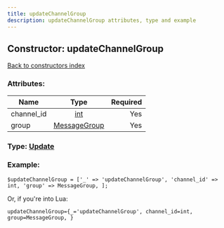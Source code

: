 ```yaml
---
title: updateChannelGroup
description: updateChannelGroup attributes, type and example
---
```

## Constructor: updateChannelGroup  
[Back to constructors index](index.md)



### Attributes:

| Name     |    Type       | Required |
|----------|:-------------:|---------:|
|channel\_id|[int](../types/int.md) | Yes|
|group|[MessageGroup](../types/MessageGroup.md) | Yes|



### Type: [Update](../types/Update.md)


### Example:

```
$updateChannelGroup = ['_' => 'updateChannelGroup', 'channel_id' => int, 'group' => MessageGroup, ];
```  

Or, if you're into Lua:  


```
updateChannelGroup={_='updateChannelGroup', channel_id=int, group=MessageGroup, }

```



